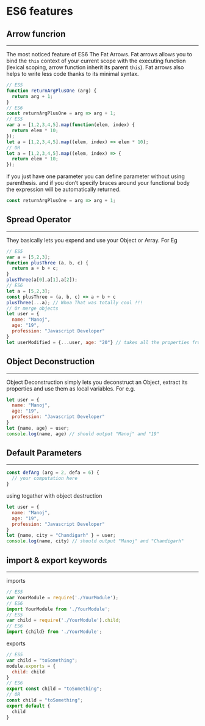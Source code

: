 # ES6 features
## Arrow funcrion
---
The most noticed feature of ES6 The Fat Arrows. Fat arrows allows you to bind the ```this``` context of your current scope with the executing function (lexical scoping, arrow function inherit its parent ```this```). Fat arrows also helps to write less code thanks to its minimal syntax.
```js
// ES5
function returnArgPlusOne (arg) {
  return arg + 1;
}
// ES6
const returnArgPlusOne = arg => arg + 1;
// ES5
var a = [1,2,3,4,5].map(function(elem, index) {
  return elem * 10;
});
let a = [1,2,3,4,5].map((elem, index) => elem * 10);
// OR
let a = [1,2,3,4,5].map((elem, index) => {
  return elem * 10;
});
```
if you just have one parameter you can define parameter without using parenthesis.
and if you don’t specify braces around your functional body the expression will be automatically returned.
```js
const returnArgPlusOne = arg => arg + 1;
```

## Spread Operator
---
They basically lets you expend and use your Object or Array. For Eg
```js
// ES5
var a = [5,2,3];
function plusThree (a, b, c) {
  return a + b + c;
}
plusThree(a[0],a[1],a[2]);
// ES6
let a = [5,2,3];
const plusThree = (a, b, c) => a + b + c
plusThree(...a); // Whoa That was totally cool !!!
// Or merge objects
let user = {
  name: "Manoj",
  age: "19",
  profession: "Javascript Developer"
}
let userModified = {...user, age: "20"} // takes all the properties from user then replace age with 20
```

## Object Deconstruction
---
Object Deconstruction simply lets you deconstruct an Object, extract its properties and use them as local variables. For e.g.
```js
let user = {
  name: "Manoj",
  age: "19",
  profession: "Javascript Developer"
}
let {name, age} = user;
console.log(name, age) // should output "Manoj" and "19"
```

## Default Parameters
---
```js
const defArg (arg = 2, defa = 6) {
  // your computation here
}
```
using togather with object destruction
```js
let user = {
  name: "Manoj",
  age: "19",
  profession: "Javascript Developer"
}
let {name, city = "Chandigarh" } = user;
console.log(name, city) // should output "Manoj" and "Chandigarh"
```

## import & export keywords
---
imports
```js
// ES5
var YourModule = require('./YourModule');
// ES6
import YourModule from './YourModule';
// ES5
var child = require('./YourModule').child;
// ES6
import {child} from './YourModule';
```
exports
```js
// ES5
var child = "toSomething";
module.exports = {
  child: child
}
// ES6
export const child = "toSomething";
// OR
const child = "toSomething";
export default {
  child
}
```